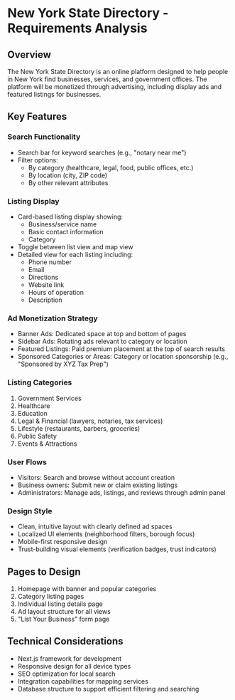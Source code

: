 # New York State Directory - Requirements Analysis

## Overview
The New York State Directory is an online platform designed to help people in New York find businesses, services, and government offices. The platform will be monetized through advertising, including display ads and featured listings for businesses.

## Key Features

### Search Functionality
- Search bar for keyword searches (e.g., "notary near me")
- Filter options:
  - By category (healthcare, legal, food, public offices, etc.)
  - By location (city, ZIP code)
  - By other relevant attributes

### Listing Display
- Card-based listing display showing:
  - Business/service name
  - Basic contact information
  - Category
- Toggle between list view and map view
- Detailed view for each listing including:
  - Phone number
  - Email
  - Directions
  - Website link
  - Hours of operation
  - Description

### Ad Monetization Strategy
- Banner Ads: Dedicated space at top and bottom of pages
- Sidebar Ads: Rotating ads relevant to category or location
- Featured Listings: Paid premium placement at the top of search results
- Sponsored Categories or Areas: Category or location sponsorship (e.g., "Sponsored by XYZ Tax Prep")

### Listing Categories
1. Government Services
2. Healthcare
3. Education
4. Legal & Financial (lawyers, notaries, tax services)
5. Lifestyle (restaurants, barbers, groceries)
6. Public Safety
7. Events & Attractions

### User Flows
- Visitors: Search and browse without account creation
- Business owners: Submit new or claim existing listings
- Administrators: Manage ads, listings, and reviews through admin panel

### Design Style
- Clean, intuitive layout with clearly defined ad spaces
- Localized UI elements (neighborhood filters, borough focus)
- Mobile-first responsive design
- Trust-building visual elements (verification badges, trust indicators)

## Pages to Design
1. Homepage with banner and popular categories
2. Category listing pages
3. Individual listing details page
4. Ad layout structure for all views
5. "List Your Business" form page

## Technical Considerations
- Next.js framework for development
- Responsive design for all device types
- SEO optimization for local search
- Integration capabilities for mapping services
- Database structure to support efficient filtering and searching
